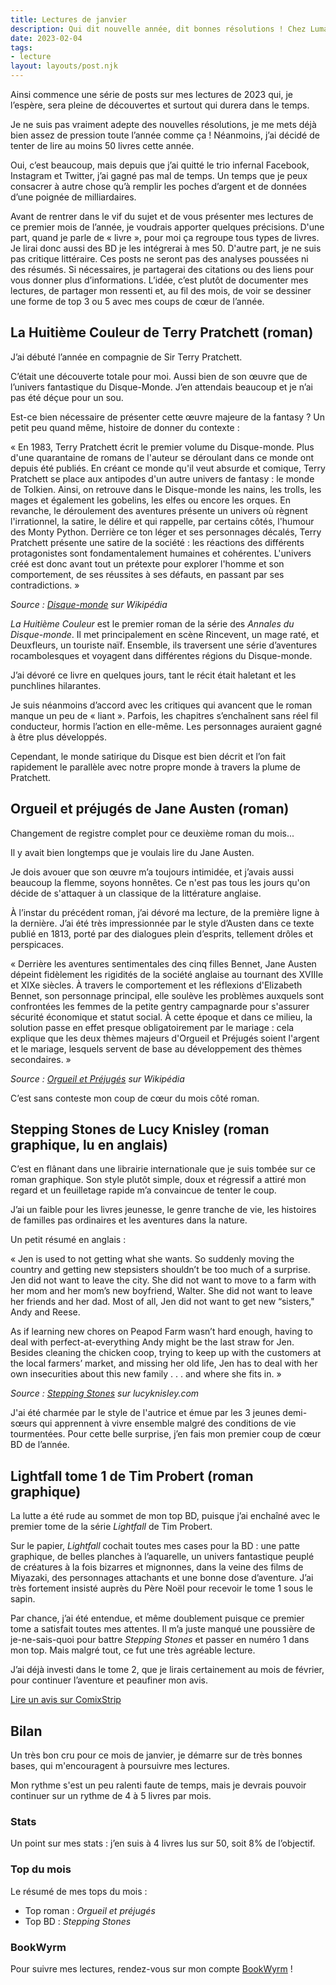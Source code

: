 ```yaml
---
title: Lectures de janvier
description: Qui dit nouvelle année, dit bonnes résolutions ! Chez Luma, en 2023, on lira (beaucoup). Je reviens sur les livres qui ont rythmé mon début d'année.
date: 2023-02-04
tags:
- lecture
layout: layouts/post.njk
---
```


Ainsi commence une série de posts sur mes lectures de 2023 qui, je l’espère, sera pleine de découvertes et surtout qui durera dans le temps.

Je ne suis pas vraiment adepte des nouvelles résolutions, je me mets déjà bien assez de pression toute l’année comme ça !
Néanmoins, j’ai décidé de tenter de lire au moins 50 livres cette année.

Oui, c’est beaucoup, mais depuis que j’ai quitté le trio infernal Facebook, Instagram et Twitter, j’ai gagné pas mal de temps.
Un temps que je peux consacrer à autre chose qu’à remplir les poches d’argent et de données d’une poignée de milliardaires.

Avant de rentrer dans le vif du sujet et de vous présenter mes lectures de ce premier mois de l’année,
je voudrais apporter quelques précisions. D'une part, quand je parle de « livre », pour moi ça regroupe tous types de livres.
Je lirai donc aussi des BD je les intégrerai à mes 50. D'autre part, je ne suis pas critique littéraire.
Ces posts ne seront pas des analyses poussées ni des résumés.
Si nécessaires, je partagerai des citations ou des liens pour vous donner plus d’informations.
L’idée, c’est plutôt de documenter mes lectures, de partager mon ressenti et, au fil des mois, de voir se dessiner une forme de top 3 ou 5 avec mes coups de cœur de l’année.

## La Huitième Couleur de Terry Pratchett (roman)

J’ai débuté l’année en compagnie de Sir Terry Pratchett.

C’était une découverte totale pour moi.
Aussi bien de son œuvre que de l’univers fantastique du Disque-Monde. J’en attendais beaucoup et je n’ai pas été déçue pour un sou.

Est-ce bien nécessaire de présenter cette œuvre majeure de la fantasy ? Un petit peu quand même, histoire de donner du contexte :

« En 1983, Terry Pratchett écrit le premier volume du Disque-monde. Plus d'une quarantaine de romans de l'auteur se déroulant dans ce monde ont depuis été publiés.
En créant ce monde qu'il veut absurde et comique, Terry Pratchett se place aux antipodes d'un autre univers de fantasy : le monde de Tolkien.
Ainsi, on retrouve dans le Disque-monde les nains, les trolls, les mages et également les gobelins, les elfes ou encore les orques.
En revanche, le déroulement des aventures présente un univers où règnent l'irrationnel, la satire, le délire et qui rappelle, par certains côtés, l'humour des Monty Python.
Derrière ce ton léger et ses personnages décalés, Terry Pratchett présente une satire de la société : les réactions des différents protagonistes sont fondamentalement humaines et cohérentes.
L'univers créé est donc avant tout un prétexte pour explorer l'homme et son comportement, de ses réussites à ses défauts, en passant par ses contradictions. »

*Source : [Disque-monde](https://fr.wikipedia.org/wiki/Disque-monde) sur Wikipédia*

*La Huitième Couleur* est le premier roman de la série des *Annales du Disque-monde*.
Il met principalement en scène Rincevent, un mage raté, et Deuxfleurs, un touriste naïf.
Ensemble, ils traversent une série d’aventures rocambolesques et voyagent dans différentes régions du Disque-monde.

J’ai dévoré ce livre en quelques jours, tant le récit était haletant et les punchlines hilarantes.

Je suis néanmoins d’accord avec les critiques qui avancent que le roman manque un peu de « liant ».
Parfois, les chapitres s’enchaînent sans réel fil conducteur, hormis l’action en elle-même.
Les personnages auraient gagné à être plus développés.

Cependant, le monde satirique du Disque est bien décrit et l’on fait rapidement le parallèle avec notre propre monde à travers la plume de Pratchett.

## Orgueil et préjugés de Jane Austen (roman)

Changement de registre complet pour ce deuxième roman du mois...

Il y avait bien longtemps que je voulais lire du Jane Austen.

Je dois avouer que son œuvre m’a toujours intimidée, et j’avais aussi beaucoup la flemme, soyons honnêtes.
Ce n'est pas tous les jours qu'on décide de s'attaquer à un classique de la littérature anglaise.

À l’instar du précédent roman, j’ai dévoré ma lecture, de la première ligne à la dernière.
J’ai été très impressionnée par le style d’Austen dans ce texte publié en 1813, porté par des dialogues plein d’esprits, tellement drôles et perspicaces.

« Derrière les aventures sentimentales des cinq filles Bennet, Jane Austen dépeint fidèlement les rigidités de la société anglaise au tournant des XVIIIe et XIXe siècles.
À travers le comportement et les réflexions d'Elizabeth Bennet, son personnage principal,
elle soulève les problèmes auxquels sont confrontées les femmes de la petite gentry campagnarde pour s'assurer sécurité économique et statut social.
À cette époque et dans ce milieu, la solution passe en effet presque obligatoirement par le mariage :
cela explique que les deux thèmes majeurs d'Orgueil et Préjugés soient l'argent et le mariage, lesquels servent de base au développement des thèmes secondaires. »

*Source : [Orgueil et Préjugés](https://fr.wikipedia.org/wiki/Orgueil_et_Pr%C3%A9jug%C3%A9s) sur Wikipédia*

C’est sans conteste mon coup de cœur du mois côté roman.

## Stepping Stones de Lucy Knisley (roman graphique, lu en anglais)

C’est en flânant dans une librairie internationale que je suis tombée sur ce roman graphique.
Son style plutôt simple, doux et régressif a attiré mon regard et un feuilletage rapide m’a convaincue de tenter le coup.

J’ai un faible pour les livres jeunesse, le genre tranche de vie, les histoires de familles pas ordinaires et les aventures dans la nature.

Un petit résumé en anglais :

« Jen is used to not getting what she wants.
So suddenly moving the country and getting new stepsisters shouldn’t be too much of a surprise.
Jen did not want to leave the city. She did not want to move to a farm with her mom and her mom’s new boyfriend, Walter.
She did not want to leave her friends and her dad. Most of all, Jen did not want to get new “sisters," Andy and Reese.

As if learning new chores on Peapod Farm wasn’t hard enough, having to deal with perfect-at-everything Andy might be the last straw for Jen.
Besides cleaning the chicken coop, trying to keep up with the customers at the local farmers’ market, and missing her old life,
Jen has to deal with her own insecurities about this new family . . . and where she fits in. »

*Source : [Stepping Stones](http://www.lucyknisley.com/steppingstones) sur lucyknisley.com*

J'ai été charmée par le style de l'autrice et émue par les 3 jeunes demi-sœurs qui apprennent à vivre ensemble malgré des conditions de vie tourmentées.
Pour cette belle surprise, j’en fais mon premier coup de cœur BD de l’année.

## Lightfall tome 1 de Tim Probert (roman graphique)

La lutte a été rude au sommet de mon top BD, puisque j’ai enchaîné avec le premier tome de la série *Lightfall* de Tim Probert.

Sur le papier, *Lightfall* cochait toutes mes cases pour la BD :
une patte graphique, de belles planches à l’aquarelle, un univers fantastique peuplé de créatures à la fois bizarres et mignonnes,
dans la veine des films de Miyazaki, des personnages attachants et une bonne dose d’aventure.
J’ai très fortement insisté auprès du Père Noël pour recevoir le tome 1 sous le sapin.

Par chance, j’ai été entendue, et même doublement puisque ce premier tome a satisfait toutes mes attentes.
Il m’a juste manqué une poussière de je-ne-sais-quoi pour battre *Stepping Stones* et passer en numéro 1 dans mon top.
Mais malgré tout, ce fut une très agréable lecture.

J’ai déjà investi dans le tome 2, que je lirais certainement au mois de février, pour continuer l’aventure et peaufiner mon avis.

[Lire un avis sur ComixStrip](https://www.comixtrip.fr/bibliotheque/lightfall-probert-gallimard/)

## Bilan

Un très bon cru pour ce mois de janvier, je démarre sur de très bonnes bases, qui m'encouragent à poursuivre mes lectures.

Mon rythme s'est un peu ralenti faute de temps, mais je devrais pouvoir continuer sur un rythme de 4 à 5 livres par mois.

### Stats

Un point sur mes stats : j’en suis à 4 livres lus sur 50, soit 8% de l’objectif.

### Top du mois

Le résumé de mes tops du mois :

- Top roman : *Orgueil et préjugés*
- Top BD : *Stepping Stones*

### BookWyrm

Pour suivre mes lectures, rendez-vous sur mon compte [BookWyrm](https://bookrastinating.com/user/luma) !
